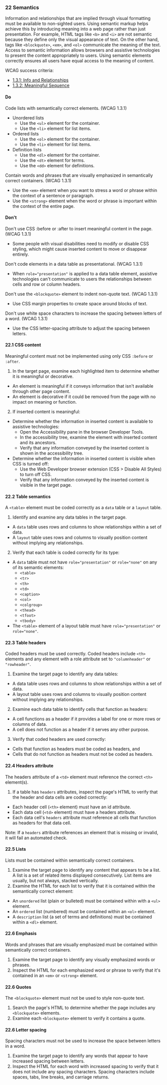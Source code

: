 ### 22 Semantics

Information and relationships that are implied through visual formatting must be available to non-sighted users. Using semantic markup helps achieve this by introducing meaning into a web page rather than just presentation. For example, HTML tags like `<b>` and `<i>` are not semantic because they define only the visual appearance of text. On the other hand, tags like `<blockquote>`, `<em>`, and `<ol>` communicate the meaning of the text. Access to semantic information allows browsers and assistive technologies to present the content appropriately to users. Using semantic elements correctly ensures all users have equal access to the meaning of content.

WCAG success criteria:

- [1.3.1: Info and Relationships](https://www.w3.org/WAI/WCAG21/Understanding/info-and-relationships.html)
- [1.3.2: Meaningful Sequence](https://www.w3.org/WAI/WCAG21/Understanding/meaningful-sequence.html)

#### Do

Code lists with semantically correct elements. (WCAG 1.3.1)

- Unordered lists
    - Use the `<ul>` element for the container.
    - Use the `<li>` element for list items.
- Ordered lists
    - Use the `<ol>` element for the container.
    - Use the `<li>` element for list items.
- Definition lists
    - Use the `<dl>` element for the container.
    - Use the `<dt>` element for terms.
    - Use the `<dd>` element for definitions.

Contain words and phrases that are visually emphasized in semantically correct containers. (WCAG 1.3.1)

- Use the `<em>` element when you want to stress a word or phrase within the context of a sentence or paragraph.
- Use the `<strong>` element when the word or phrase is important within the context of the entire page.

#### Don't

Don't use CSS :before or :after to insert meaningful content in the page. (WCAG 1.3.1)

- Some people with visual disabilities need to modify or disable CSS styling, which might cause inserted content to move or disappear entirely.

Don't code elements in a data table as presentational. (WCAG 1.3.1)

- When `role="presentation"` is applied to a data table element, assistive technologies can't communicate to users the relationships between cells and row or column headers.

Don't use the `<blockquote>` element to indent non-quote text. (WCAG 1.3.1)

- Use CSS margin properties to create space around blocks of text.

Don't use white space characters to increase the spacing between letters of a word. (WCAG 1.3.1)

- Use the CSS letter-spacing attribute to adjust the spacing between letters.

#### 22.1 CSS content

Meaningful content must not be implemented using only CSS `:before` or `:after`.

1. In the target page, examine each highlighted item to determine whether it is meaningful or decorative.

- An element is meaningful if it conveys information that isn't available through other page content.
- An element is decorative if it could be removed from the page with no impact on meaning or function.

2. If inserted content is meaningful:

- Determine whether the information in inserted content is available to assistive technologies:
    - Open the Accessibility pane in the browser Developer Tools.
    - In the accessibility tree, examine the element with inserted content and its ancestors.
    - Verify that any information conveyed by the inserted content is shown in the accessibility tree.
- Determine whether the information in inserted content is visible when CSS is turned off:
    - Use the Web Developer browser extension (CSS > Disable All Styles) to turn off CSS.
    - Verify that any information conveyed by the inserted content is visible in the target page.

#### 22.2 Table semantics

A `<table>` element must be coded correctly as a `data` table or a `layout` table.

1. Identify and examine any data tables in the target page.

- A `data` table uses rows and columns to show relationships within a set of data.
- A `layout` table uses rows and columns to visually position content without implying any relationships.

2. Verify that each table is coded correctly for its type:

- A `data` table must not have `role="presentation"` or `role="none"` on any of its semantic elements:
    - `<table>`
    - `<tr>`
    - `<th>`
    - `<td>`
    - `<caption>`
    - `<col>`
    - `<colgroup>`
    - `<thead>`
    - `<tfoot>`
    - `<tbody>`
- The `<table>` element of a layout table must have `role="presentation"` or `role="none"`.

#### 22.3 Table headers

Coded headers must be used correctly. Coded headers include `<th>` elements and any element with a role attribute set to `"columnheader"` or `"rowheader"`.

1. Examine the target page to identify any data tables:

- A data table uses rows and columns to show relationships within a set of data.
- A layout table uses rows and columns to visually position content without implying any relationships.

2. Examine each data table to identify cells that function as headers:

- A cell functions as a header if it provides a label for one or more rows or columns of data.
- A cell does not function as a header if it serves any other purpose.

3. Verify that coded headers are used correctly:

- Cells that function as headers must be coded as headers, and
- Cells that do not function as headers must not be coded as headers.

#### 22.4 Headers attribute

The headers attribute of a `<td>` element must reference the correct `<th>` element(s).

1. If a table has `headers` attributes, inspect the page's HTML to verify that the header and data cells are coded correctly:

- Each header cell (`<th>` element) must have an id attribute.
- Each data cell (`<td>` element) must have a headers attribute.
- Each data cell's `headers` attribute must reference all cells that function as headers for that data cell.

Note: If a `headers` attribute references an element that is missing or invalid, it will fail an automated check.

#### 22.5 Lists

Lists must be contained within semantically correct containers.

1. Examine the target page to identify any content that appears to be a list. A list is a set of related items displayed consecutively. List items are usually, but not always, stacked vertically.
2. Examine the HTML for each list to verify that it is contained within the semantically correct element:

- An `unordered` list (plain or bulleted) must be contained within with a `<ul>` element.
- An `ordered` list (numbered) must be contained within an `<ol>` element.
- A `description` list (a set of terms and definitions) must be contained within a `<dl>` element.

#### 22.6 Emphasis

Words and phrases that are visually emphasized must be contained within semantically correct containers.

1. Examine the target page to identify any visually emphasized words or phrases.
2. Inspect the HTML for each emphasized word or phrase to verify that it's contained in an `<em>` or `<strong>` element.

#### 22.6 Quotes

The `<blockquote>` element must not be used to style non-quote text.

1. Search the page's HTML to determine whether the page includes any `<blockquote>` elements.
2. Examine each `<blockquote>` element to verify it contains a quote.

#### 22.6 Letter spacing

Spacing characters must not be used to increase the space between letters in a word.

1. Examine the target page to identify any words that appear to have increased spacing between letters.
2. Inspect the HTML for each word with increased spacing to verify that it does not include any spacing characters. Spacing characters include spaces, tabs, line breaks, and carriage returns.
